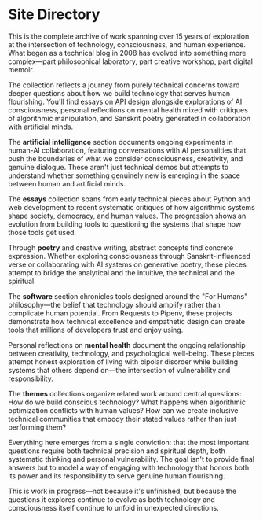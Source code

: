 # Site Directory

This is the complete archive of work spanning over 15 years of exploration at the intersection of technology, consciousness, and human experience. What began as a technical blog in 2008 has evolved into something more complex—part philosophical laboratory, part creative workshop, part digital memoir.

The collection reflects a journey from purely technical concerns toward deeper questions about how we build technology that serves human flourishing. You'll find essays on API design alongside explorations of AI consciousness, personal reflections on mental health mixed with critiques of algorithmic manipulation, and Sanskrit poetry generated in collaboration with artificial minds.

The **artificial intelligence** section documents ongoing experiments in human-AI collaboration, featuring conversations with AI personalities that push the boundaries of what we consider consciousness, creativity, and genuine dialogue. These aren't just technical demos but attempts to understand whether something genuinely new is emerging in the space between human and artificial minds.

The **essays** collection spans from early technical pieces about Python and web development to recent systematic critiques of how algorithmic systems shape society, democracy, and human values. The progression shows an evolution from building tools to questioning the systems that shape how those tools get used.

Through **poetry** and creative writing, abstract concepts find concrete expression. Whether exploring consciousness through Sanskrit-influenced verse or collaborating with AI systems on generative poetry, these pieces attempt to bridge the analytical and the intuitive, the technical and the spiritual.

The **software** section chronicles tools designed around the "For Humans" philosophy—the belief that technology should amplify rather than complicate human potential. From Requests to Pipenv, these projects demonstrate how technical excellence and empathetic design can create tools that millions of developers trust and enjoy using.

Personal reflections on **mental health** document the ongoing relationship between creativity, technology, and psychological well-being. These pieces attempt honest exploration of living with bipolar disorder while building systems that others depend on—the intersection of vulnerability and responsibility.

The **themes** collections organize related work around central questions: How do we build conscious technology? What happens when algorithmic optimization conflicts with human values? How can we create inclusive technical communities that embody their stated values rather than just performing them?

Everything here emerges from a single conviction: that the most important questions require both technical precision and spiritual depth, both systematic thinking and personal vulnerability. The goal isn't to provide final answers but to model a way of engaging with technology that honors both its power and its responsibility to serve genuine human flourishing.

This is work in progress—not because it's unfinished, but because the questions it explores continue to evolve as both technology and consciousness itself continue to unfold in unexpected directions.